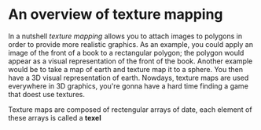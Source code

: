 # An overview of texture mapping

In a nutshell _texture mapping_ allows you to attach images to polygons in order to provide more realistic graphics. As an example, you could apply an image of the front of a book to a rectangular polygon; the polygon would appear as a visual representation of the front of the book. Another example would be to take a map of earth and texture map it to a sphere. You then have a 3D visual representation of earth. Nowdays, texture maps are used everywhere in 3D graphics, you're gonna have a hard time finding a game that doest use textures.

Texture maps are composed of rectengular arrays of date, each element of these arrays is called a __texel__